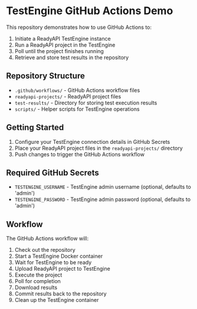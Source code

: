 # TestEngine GitHub Actions Demo

This repository demonstrates how to use GitHub Actions to:
1. Initiate a ReadyAPI TestEngine instance
2. Run a ReadyAPI project in the TestEngine
3. Poll until the project finishes running
4. Retrieve and store test results in the repository

## Repository Structure

- `.github/workflows/` - GitHub Actions workflow files
- `readyapi-projects/` - ReadyAPI project files
- `test-results/` - Directory for storing test execution results
- `scripts/` - Helper scripts for TestEngine operations

## Getting Started

1. Configure your TestEngine connection details in GitHub Secrets
2. Place your ReadyAPI project files in the `readyapi-projects/` directory
3. Push changes to trigger the GitHub Actions workflow

## Required GitHub Secrets

- `TESTENGINE_USERNAME` - TestEngine admin username (optional, defaults to 'admin')
- `TESTENGINE_PASSWORD` - TestEngine admin password (optional, defaults to 'admin')

## Workflow

The GitHub Actions workflow will:
1. Check out the repository
2. Start a TestEngine Docker container
3. Wait for TestEngine to be ready
4. Upload ReadyAPI project to TestEngine
5. Execute the project
6. Poll for completion
7. Download results
8. Commit results back to the repository
9. Clean up the TestEngine container